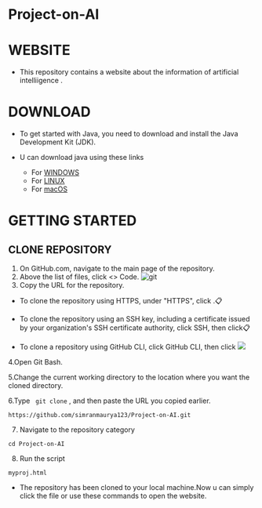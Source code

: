 # Project-on-AI

# WEBSITE 

- This repository contains a website about the information of artificial intelliigence .


 # DOWNLOAD
   - To get started with Java, you need to download and install the Java Development Kit (JDK).
  
   - U can download java using these links
   
      - For [WINDOWS](https://download.oracle.com/java/22/latest/jdk-22_windows-x64_bin.exe)
      - For [LINUX](https://www.oracle.com/in/java/technologies/downloads/#jdk22-linux)
      - For [macOS](https://www.oracle.com/in/java/technologies/downloads/#jdk22-mac)
   
# GETTING STARTED


## CLONE REPOSITORY

1. On GitHub.com, navigate to the main page of the repository.
2. Above the list of files, click <> Code.
   ![git](https://docs.github.com/assets/cb-13128/mw-1440/images/help/repository/code-button.webp)
3. Copy the URL for the repository.

- To clone the repository using HTTPS, under "HTTPS", click .📋

- To clone the repository using an SSH key, including a certificate issued by your organization's SSH certificate authority, click SSH, then click📋

- To clone a repository using GitHub CLI, click GitHub CLI, then click 
![](https://docs.github.com/assets/cb-60499/mw-1440/images/help/repository/https-url-clone-cli.webp)

4.Open Git Bash.

5.Change the current working directory to the location where you want the cloned directory.

6.Type ``` git clone``` , and then paste the URL you copied earlier.

```
https://github.com/simranmaurya123/Project-on-AI.git

```
7. Navigate to the repository category
 
```
cd Project-on-AI

```
8. Run the script

```
myproj.html

```

- The repository has been cloned to your local machine.Now u can simply click the file or use these commands to open the website.
 
